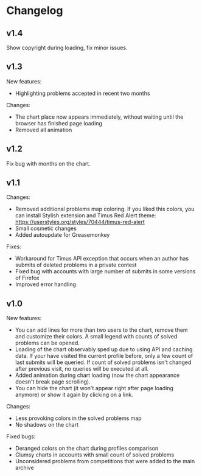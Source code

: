 Changelog
=========

v1.4
----

Show copyright during loading, fix minor issues.

v1.3
----

New features:

- Highlighting problems accepted in recent two months

Changes:

- The chart place now appears immediately, without waiting until the browser has finished page loading
- Removed all animation

v1.2
----

Fix bug with months on the chart.

v1.1
----

Changes:

- Removed additional problems map coloring. If you liked this colors, you can install Stylish extension and Timus Red Alert theme: https://userstyles.org/styles/70444/timus-red-alert
- Small cosmetic changes
- Added autoupdate for Greasemonkey

Fixes:

- Workaround for Timus API exception that occurs when an author has submits of deleted problems in a private contest
- Fixed bug with accounts with large number of submits in some versions of Firefox
- Improved error handling


v1.0
----

New features:

- You can add lines for more than two users to the chart, remove them and customize their colors. A small legend with counts of solved problems can be opened.
-  Loading of the chart observably sped up due to using API and caching data. If your have visited the current profile before, only a few count of last submits will be queried. If count of solved problems isn't changed after previous visit, no queries will be executed at all.
- Added animation during chart loading (now the chart appearance doesn't break page scrolling).
- You can hide the chart (it won't appear right after page loading anymore) or show it again by clicking on a link.

Changes:

- Less provoking colors in the solved problems map
- No shadows on the chart

Fixed bugs:

- Deranged colors on the chart during profiles comparison
- Clumsy charts in accounts with small count of solved problems
- Unconsidered problems from competitions that were added to the main archive
